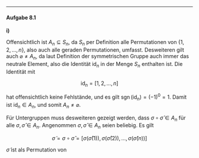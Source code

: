 ***
#### Aufgabe 8.1

**i)**

Offensichtlich ist $A_{n} \subseteq S_{n}$, da $S_{n}$ per Definition alle Permutationen von $\{ 1,2,\ldots,n \}$, also auch alle geraden Permutationen, umfasst. Desweiteren gilt auch $\varnothing \neq A_{n}$, da laut Definition der symmetrischen Gruppe auch immer das neutrale Element, also die Identität $\operatorname{id}_{n}$ in der Menge $S_{n}$ enthalten ist. Die Identität mit 

$$
\operatorname{id}_{n} = [1,2,\ldots,n]
$$

hat offensichtlich keine Fehlstände, und es gilt $\operatorname{sgn}(\operatorname{id}_{n}) = (-1)^{0} = 1$. Damit ist $\operatorname{id}_{n} \in A_{n}$, und somit $A_{n} \neq \varnothing$.

Für Untergruppen muss desweiteren gezeigt werden, dass $\sigma \circ \hat{\sigma} \in A_{n}$ für alle $\sigma,\hat{\sigma} \in A_{n}$. Angenommen $\sigma,\hat{\sigma} \in A_{n}$ seien beliebig. Es gilt

$$
\tilde{\sigma} = \sigma \circ \hat{\sigma} = [\sigma(\hat{\sigma}(1)), \sigma(\hat{\sigma}(2)), \ldots , \sigma(\hat{\sigma}(n))]
$$

$\tilde{\sigma}$ ist als Permutation von 
